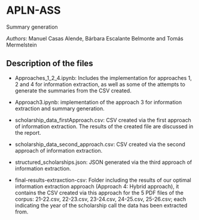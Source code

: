 # APLN-ASS

Summary generation

*Authors*: Manuel Casas Alende, Bárbara Escalante Belmonte and Tomás Mermelstein

## Description of the files

- Approaches_1_2_4.ipynb: Includes the implementation for approaches 1, 2 and 4 for information extraction, as well as some of the attempts to generate the summaries from the CSV created.

- Approach3.ipynb: implementation of the approach 3 for information extraction and summary generation.

- scholarship_data_firstApproach.csv: CSV created via the first approach of information extraction. The results of the created file are discussed in the report.

- scholarship_data_second_approach.csv: CSV created via the second approach of information extraction.

- structured_scholarships.json: JSON generated via the third approach of information extraction.

- final-results-extraxction-csv: Folder including the results of our optimal information extraction approach (Approach 4: Hybrid approach), it contains the CSV created via this approach for the 5 PDF files of the corpus: 21-22.csv, 22-23.csv, 23-24.csv, 24-25.csv, 25-26.csv; each indicating the year of the scholarship call the data has been extracted from.

  
